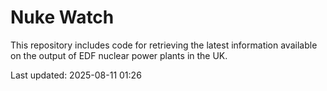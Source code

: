 # Nuke Watch

This repository includes code for retrieving the latest information available on the output of EDF nuclear power plants in the UK.

Last updated: 2025-08-11 01:26